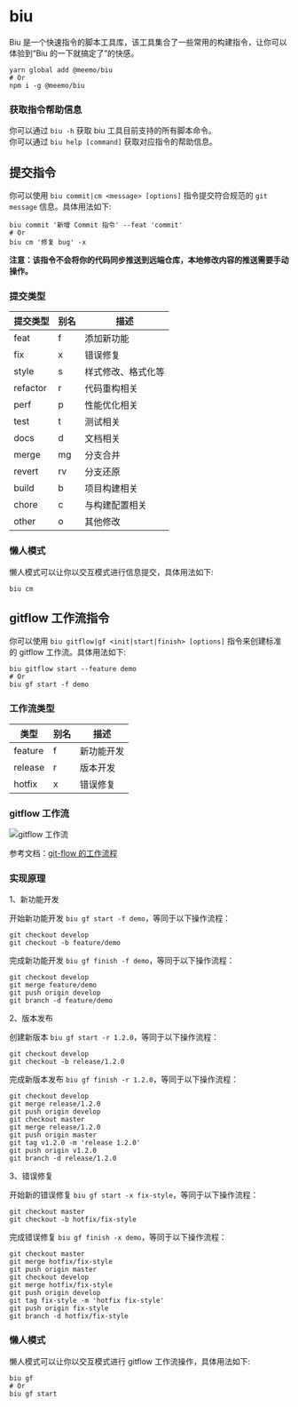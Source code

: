 # biu

Biu 是一个快速指令的脚本工具库，该工具集合了一些常用的构建指令，让你可以体验到“Biu 的一下就搞定了”的快感。

```shell
yarn global add @meemo/biu
# Or
npm i -g @meemo/biu
```

### 获取指令帮助信息

你可以通过 `biu -h` 获取 biu 工具目前支持的所有脚本命令。  
你可以通过 `biu help [command]` 获取对应指令的帮助信息。

## 提交指令

你可以使用 `biu commit|cm <message> [options]` 指令提交符合规范的 `git message` 信息。具体用法如下:

```shell
biu commit '新增 Commit 指令' --feat 'commit'
# Or
biu cm '修复 bug' -x
```

**注意：该指令不会将你的代码同步推送到远端仓库，本地修改内容的推送需要手动操作。**

### 提交类型

| 提交类型 | 别名 | 描述 |
| ------ | --- | --- |
| feat   | f   | 添加新功能 |
| fix    | x   | 错误修复 |
| style  | s   | 样式修改、格式化等 |
| refactor | r | 代码重构相关 |
| perf   | p   | 性能优化相关 |
| test   | t   | 测试相关 |
| docs   | d   | 文档相关 |
| merge  | mg  | 分支合并 |
| revert | rv  | 分支还原 |
| build  | b   | 项目构建相关 |
| chore  | c   | 与构建配置相关 |
| other  | o   | 其他修改 |

### 懒人模式

懒人模式可以让你以交互模式进行信息提交，具体用法如下:

```shell
biu cm
```

## gitflow 工作流指令

你可以使用 `biu gitflow|gf <init|start|finish> [options]` 指令来创建标准的 gitflow 工作流。具体用法如下:

```shell
biu gitflow start --feature demo
# Or
biu gf start -f demo
```

### 工作流类型

| 类型 | 别名 | 描述 |
| --------- | --- | --- |
| feature   | f   | 新功能开发 |
| release   | r   | 版本开发 |
| hotfix    | x   | 错误修复 |

### gitflow 工作流

![gitflow 工作流](https://gaeacdn.jiliguala.com/devjlgl/tmp/5a8c36674fe74ed7d27987617cdcf2a0.png)

参考文档：[git-flow 的工作流程](https://www.git-tower.com/learn/git/ebook/cn/command-line/advanced-topics/git-flow/)

### 实现原理

1、新功能开发

开始新功能开发 `biu gf start -f demo`，等同于以下操作流程：

```shell
git checkout develop
git checkout -b feature/demo
```

完成新功能开发 `biu gf finish -f demo`，等同于以下操作流程：

```shell
git checkout develop
git merge feature/demo
git push origin develop
git branch -d feature/demo
```

2、版本发布

创建新版本 `biu gf start -r 1.2.0`，等同于以下操作流程：

```shell
git checkout develop
git checkout -b release/1.2.0
```

完成新版本发布 `biu gf finish -r 1.2.0`，等同于以下操作流程：

```shell
git checkout develop
git merge release/1.2.0
git push origin develop
git checkout master
git merge release/1.2.0
git push origin master
git tag v1.2.0 -m 'release 1.2.0'
git push origin v1.2.0
git branch -d release/1.2.0
```

3、错误修复

开始新的错误修复 `biu gf start -x fix-style`，等同于以下操作流程：

```shell
git checkout master
git checkout -b hotfix/fix-style
```

完成错误修复 `biu gf finish -x demo`，等同于以下操作流程：

```shell
git checkout master
git merge hotfix/fix-style
git push origin master
git checkout develop
git merge hotfix/fix-style
git push origin develop
git tag fix-style -m 'hotfix fix-style'
git push origin fix-style
git branch -d hotfix/fix-style
```

### 懒人模式

懒人模式可以让你以交互模式进行 gitflow 工作流操作，具体用法如下:

```shell
biu gf
# Or
biu gf start
```